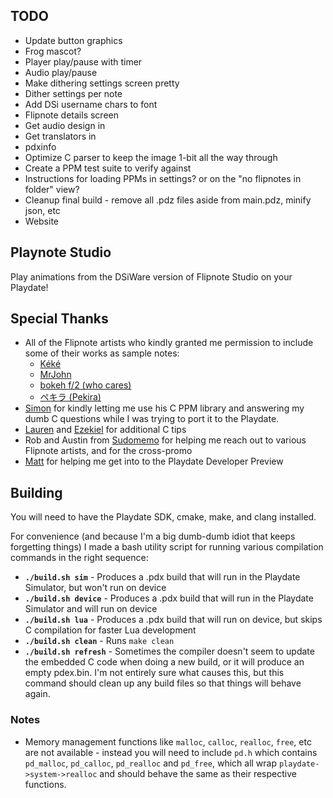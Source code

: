 ## TODO

- Update button graphics
- Frog mascot?
- Player play/pause with timer
- Audio play/pause
- Make dithering settings screen pretty
- Dither settings per note
- Add DSi username chars to font
- Flipnote details screen
- Get audio design in
- Get translators in
- pdxinfo
- Optimize C parser to keep the image 1-bit all the way through
- Create a PPM test suite to verify against
- Instructions for loading PPMs in settings? or on the "no flipnotes in folder" view?
- Cleanup final build - remove all .pdz files aside from main.pdz, minify json, etc
- Website

## Playnote Studio

Play animations from the DSiWare version of Flipnote Studio on your Playdate!

## Special Thanks

- All of the Flipnote artists who kindly granted me permission to include some of their works as sample notes:
  - [Kéké](twitter.com/Kekeflipnote)
  - [MrJohn](flipnot.es/9F990EE00074AC4D)
  - [bokeh f/2 (who cares)](www.instagram.com/gsupnet_)
  - [ペキラ (Pekira)](twitter.com/pekira1227)
- [Simon](https://github.com/simontime) for kindly letting me use his C PPM library and answering my dumb C questions while I was trying to port it to the Playdate.
- [Lauren](https://github.com/thejsa) and [Ezekiel](https://github.com/Stary2001) for additional C tips
- Rob and Austin from [Sudomemo](https://www.sudomemo.net/) for helping me reach out to various Flipnote artists, and for the cross-promo
- [Matt](https://github.com/gingerbeardman) for helping me get into to the Playdate Developer Preview

## Building

You will need to have the Playdate SDK, cmake, make, and clang installed.

For convenience (and because I'm a big dumb-dumb idiot that keeps forgetting things) I made a bash utility script for running various compilation commands in the right sequence:

 - **`./build.sh sim`** - Produces a .pdx build that will run in the Playdate Simulator, but won't run on device
 - **`./build.sh device`** - Produces a .pdx build that will run in the Playdate Simulator and will run on device
 - **`./build.sh lua`** - Produces a .pdx build that will run on device, but skips C compilation for faster Lua development
 - **`./build.sh clean`** - Runs `make clean`
 - **`./build.sh refresh`** - Sometimes the compiler doesn't seem to update the embedded C code when doing a new build, or it will produce an empty pdex.bin. I'm not entirely sure what causes this, but this command should clean up any build files so that things will behave again.

### Notes

- Memory management functions like `malloc`, `calloc`, `realloc`, `free`, etc are not available - instead you will need to include `pd.h` which contains `pd_malloc`, `pd_calloc`, `pd_realloc` and `pd_free`, which all wrap `playdate->system->realloc` and should behave the same as their respective functions.